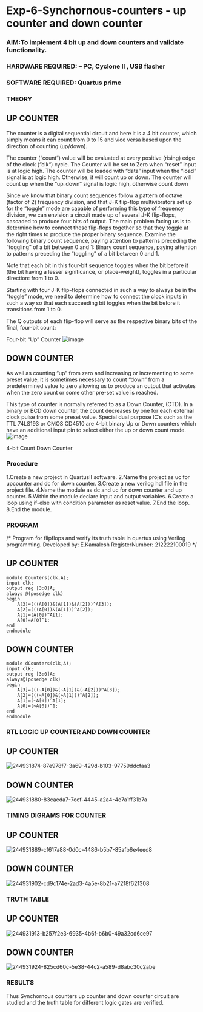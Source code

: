 # Exp-6-Synchornous-counters - up counter and down counter 
### AIM:To implement 4 bit up and down counters and validate  functionality.
### HARDWARE REQUIRED:  – PC, Cyclone II , USB flasher
### SOFTWARE REQUIRED:   Quartus prime
### THEORY 

## UP COUNTER 
The counter is a digital sequential circuit and here it is a 4 bit counter, which simply means it can count from 0 to 15 and vice versa based upon the direction of counting (up/down). 

The counter (“count“) value will be evaluated at every positive (rising) edge of the clock (“clk“) cycle.
The Counter will be set to Zero when “reset” input is at logic high.
The counter will be loaded with “data” input when the “load” signal is at logic high. Otherwise, it will count up or down.
The counter will count up when the “up_down” signal is logic high, otherwise count down

Since we know that binary count sequences follow a pattern of octave (factor of 2) frequency division, and that J-K flip-flop multivibrators set up for the “toggle” mode are capable of performing this type of frequency division, we can envision a circuit made up of several J-K flip-flops, cascaded to produce four bits of output.
The main problem facing us is to determine how to connect these flip-flops together so that they toggle at the right times to produce the proper binary sequence.
Examine the following binary count sequence, paying attention to patterns preceding the “toggling” of a bit between 0 and 1:
Binary count sequence, paying attention to patterns preceding the “toggling” of a bit between 0 and 1.

Note that each bit in this four-bit sequence toggles when the bit before it (the bit having a lesser significance, or place-weight), toggles in a particular direction: from 1 to 0.



 
 

Starting with four J-K flip-flops connected in such a way to always be in the “toggle” mode, we need to determine how to connect the clock inputs in such a way so that each succeeding bit toggles when the bit before it transitions from 1 to 0.

The Q outputs of each flip-flop will serve as the respective binary bits of the final, four-bit count:

 
 

Four-bit “Up” Counter
![image](https://user-images.githubusercontent.com/36288975/169644758-b2f4339d-9532-40c5-af40-8f4f8c942e2c.png)



## DOWN COUNTER 

As well as counting “up” from zero and increasing or incrementing to some preset value, it is sometimes necessary to count “down” from a predetermined value to zero allowing us to produce an output that activates when the zero count or some other pre-set value is reached.

This type of counter is normally referred to as a Down Counter, (CTD). In a binary or BCD down counter, the count decreases by one for each external clock pulse from some preset value. Special dual purpose IC’s such as the TTL 74LS193 or CMOS CD4510 are 4-bit binary Up or Down counters which have an additional input pin to select either the up or down count mode.
![image](https://user-images.githubusercontent.com/36288975/169644844-1a14e123-7228-4ed8-81a9-eb937dff4ac8.png)


4-bit Count Down Counter
### Procedure
1.Create a new project in QuartusII software. 
2.Name the project as uc for upcounter and dc for down counter. 
3.Create a new verilog hdl file in the project file. 
4.Name the module as dc and uc for down counter and up counter. 
5.Within the module declare input and output variables. 
6.Create a loop using if-else with condition parameter as reset value. 
7.End the loop. 
8.End the module.

### PROGRAM 
/*
Program for flipflops  and verify its truth table in quartus using Verilog programming.
Developed by: E.Kamalesh
RegisterNumber: 212222100019
*/
## UP COUNTER
```
module Counters(clk,A);
input clk;
output reg [3:0]A;
always @(posedge clk)
begin
	A[3]=(((A[0])&(A[1])&(A[2]))^A[3]);
	A[2]=(((A[0])&(A[1]))^A[2]);
	A[1]=(A[0])^A[1];
	A[0]=A[0]^1;
end
endmodule
```
## DOWN COUNTER
```
module dCounters(clk,A);
input clk;
output reg [3:0]A;
always@(posedge clk)
begin
	A[3]=(((~A[0])&(~A[1])&(~A[2]))^A[3]);
	A[2]=(((~A[0])&(~A[1]))^A[2]);
	A[1]=(~A[0])^A[1];
	A[0]=(~A[0])^1;
end
endmodule
```
### RTL LOGIC UP COUNTER AND DOWN COUNTER  

## UP COUNTER

![244931874-87e978f7-3a69-429d-b103-97759ddcfaa3](https://github.com/kamalesh2509/Exp-7-Synchornous-counters-/assets/120444689/7cf5e4d4-6e9e-408f-886d-038e88412671)

## DOWN COUNTER
![244931880-83caeda7-7ecf-4445-a2a4-4e7a1ff31b7a](https://github.com/kamalesh2509/Exp-7-Synchornous-counters-/assets/120444689/80c337e6-66bd-4d4a-bee2-4d8079d9f318)


### TIMING DIGRAMS FOR COUNTER  

## UP COUNTER
![244931889-cf617a88-0d0c-4486-b5b7-85afb6e4eed8](https://github.com/kamalesh2509/Exp-7-Synchornous-counters-/assets/120444689/366a1b32-6a5f-4b71-b9ff-19d797fcc27c)
## DOWN COUNTER
![244931902-cd9c174e-2ad3-4a5e-8b21-a7218f621308](https://github.com/kamalesh2509/Exp-7-Synchornous-counters-/assets/120444689/a611197e-3aa7-441d-b215-ffa30bc9e3d0)


### TRUTH TABLE 

## UP COUNTER
![244931913-b257f2e3-6935-4b6f-b6b0-49a32cd6ce97](https://github.com/kamalesh2509/Exp-7-Synchornous-counters-/assets/120444689/c0a9bb75-a4cb-48a1-b4ff-d500a8b9d8bc)

## DOWN COUNTER
![244931924-825cd60c-5e38-44c2-a589-d8abc30c2abe](https://github.com/kamalesh2509/Exp-7-Synchornous-counters-/assets/120444689/176467b9-f88a-4280-8254-ceac2ee75e71)


### RESULTS 
Thus Synchornous counters up counter and down counter circuit are studied and the truth table for different logic gates are verified.
